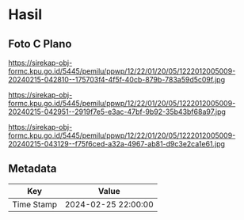 # Hasil

## Foto C Plano

https://sirekap-obj-formc.kpu.go.id/5445/pemilu/ppwp/12/22/01/20/05/1222012005009-20240215-042810--175703f4-4f5f-40cb-879b-783a59d5c09f.jpg

https://sirekap-obj-formc.kpu.go.id/5445/pemilu/ppwp/12/22/01/20/05/1222012005009-20240215-042951--2919f7e5-e3ac-47bf-9b92-35b43bf68a97.jpg

https://sirekap-obj-formc.kpu.go.id/5445/pemilu/ppwp/12/22/01/20/05/1222012005009-20240215-043129--f75f6ced-a32a-4967-ab81-d9c3e2ca1e61.jpg


## Metadata

| Key        | Value               |
| ---------- | ------------------- |
| Time Stamp | 2024-02-25 22:00:00 |



